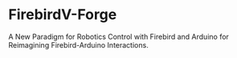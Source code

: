 # FirebirdV-Forge
A New Paradigm for Robotics Control with Firebird and Arduino for Reimagining Firebird-Arduino Interactions.
